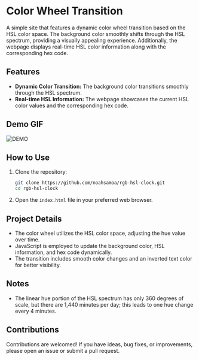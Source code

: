 # Color Wheel Transition

A simple site that features a dynamic color wheel transition based on the HSL color space. The background color smoothly shifts through the HSL spectrum, providing a visually appealing experience. Additionally, the webpage displays real-time HSL color information along with the corresponding hex code.

## Features

- **Dynamic Color Transition:** The background color transitions smoothly through the HSL spectrum.
- **Real-time HSL Information:** The webpage showcases the current HSL color values and the corresponding hex code.

## Demo GIF

![DEMO](https://i.imgur.com/uLNsKeg.gif)

## How to Use

1. Clone the repository:

    ```bash
    git clone https://github.com/noahsamoa/rgb-hsl-clock.git
    cd rgb-hsl-clock
    ```

2. Open the `index.html` file in your preferred web browser.

## Project Details

- The color wheel utilizes the HSL color space, adjusting the hue value over time.
- JavaScript is employed to update the background color, HSL information, and hex code dynamically.
- The transition includes smooth color changes and an inverted text color for better visibility.

## Notes

- The linear hue portion of the HSL spectrum has only 360 degrees of scale, but there are 1,440 minutes per day; this leads to one hue change every 4 minutes. 

## Contributions

Contributions are welcomed! If you have ideas, bug fixes, or improvements, please open an issue or submit a pull request.
